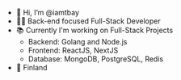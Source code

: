 - 👋 Hi, I’m @iamtbay
- :technologist:	Back-end focused Full-Stack Developer
- :books:	Currently I'm working on Full-Stack Projects
  - Backend: Golang and Node.js
  - Frontend: ReactJS, NextJS
  - Database: MongoDB, PostgreSQL, Redis
- 📍 Finland



<!---
iamtbay/iamtbay is a ✨ special ✨ repository because its `README.md` (this file) appears on your GitHub profile.
You can click the Preview link to take a look at your changes.
--->
